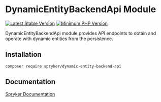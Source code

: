 # DynamicEntityBackendApi Module
[![Latest Stable Version](https://poser.pugx.org/spryker/dynamic-entity-backend-api/v/stable.svg)](https://packagist.org/packages/spryker/dynamic-entity-backend-api)
[![Minimum PHP Version](https://img.shields.io/badge/php-%3E%3D%208.3-8892BF.svg)](https://php.net/)

DynamicEntityBackendApi module provides API endpoints to obtain and operate with dynamic entities from the persistence.

## Installation

```
composer require spryker/dynamic-entity-backend-api
```

## Documentation

[Spryker Documentation](https://docs.spryker.com)
